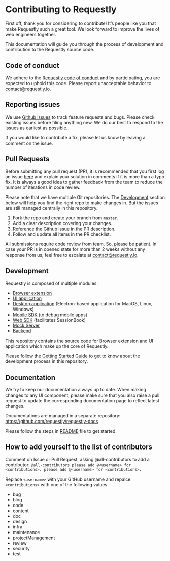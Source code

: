 
# Contributing to Requestly

First off, thank you for considering to contribute! It’s people like you that make Requestly such a great tool. We look forward to improve the lives of web engineers together. 

This documentation will guide you through the process of development and contribution to the Requestly source code.

## Code of conduct

We adhere to the [Requestly code of conduct](./CODE_OF_CONDUCT.md) and by participating, you are expected to uphold this code. Please report unacceptable behavior to contact@requestly.io.

## Reporting issues

We use [Github issues](https://github.com/requestly/requestly/issues) to track feature requests and bugs. Please check existing issues before filing anything new. We do our best to respond to the issues as earliest as possible. 

If you would like to contribute a fix, please let us know by leaving a comment on the issue.

## Pull Requests

Before submitting any pull request (PR), it is recommended that you first log an issue [here](https://github.com/requestly/requestly/issues) and explain your solution in comments if it is more than a typo fix. It is always a good idea to gather feedback from the team to reduce the number of iterations in code review. 

Please note that we have multiple Git repositories. The [Development](#development) section below will help you find the right repo to make changes in. But the issues are still managed centrally in this repository.

1. Fork the repo and create your branch from `master`.
2. Add a clear description covering your changes.
3. Reference the Github issue in the PR description.
4. Follow and update all items in the PR checklist.

All submissions require code review from team. So, please be patient. In case your PR is in opened state for more than 2 weeks without any response from us, feel free to escalate at contact@requestly.io. 

## Development

Requestly is composed of multiple modules:
- [Browser extension](./browser-extension)
- [UI application](./app)
- [Desktop application](https://github.com/requestly/requestly-desktop-app) (Electron-based application for MacOS, Linux, Windows)
- [Mobile SDK](https://github.com/requestly/requestly-android-sdk) (to debug mobile apps)
- [Web SDK](https://github.com/requestly/requestly-web-sdk) (facilitates SessionBook)
- [Mock Server](https://github.com/requestly/requestly-mock-server)
- [Backend](https://github.com/requestly/requestly-backend)

This repository contains the source code for Browser extension and UI application which make up the core of Requestly.

Please follow the [Getting Started Guide](./getting-started.md) to get to know about the development process in this repository.

## Documentation

We try to keep our documentation always up to date. When making changes to any UI component, please make sure that you also raise a pull request to update the corresponding documentation page to reflect latest changes.

Documentations are managed in a separate repository:
https://github.com/requestly/requestly-docs

Please follow the steps in [README](https://github.com/requestly/requestly-docs/blob/master/README.md) file to get started.

## How to add yourself to the list of contributors

Comment on Issue or Pull Request, asking @all-contributors to add a contributor:
```@all-contributors please add @<username> for <contributions>. please add @<username> for <contributions>.```

Replace ```<username>``` with your GitHub username and repalce ```<contributions>``` with one of the following values

 - bug
 - blog
 - code
 - content
 - doc
 - design
 - infra
 - maintenance
 - projectManagement
 - review
 - security
 - test
